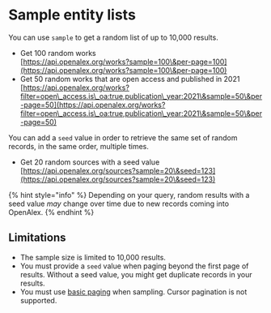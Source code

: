 # Sample entity lists

You can use `sample` to get a random list of up to 10,000 results.

* Get 100 random works\
  [https://api.openalex.org/works?sample=100\&per-page=100](https://api.openalex.org/works?sample=100\&per-page=100)
* Get 50 random works that are open access and published in 2021\
  [https://api.openalex.org/works?filter=open\_access.is\_oa:true,publication\_year:2021\&sample=50\&per-page=50](https://api.openalex.org/works?filter=open\_access.is\_oa:true,publication\_year:2021\&sample=50\&per-page=50)

You can add a `seed` value in order to retrieve the same set of random records, in the same order, multiple times.

* Get 20 random sources with a seed value\
  [https://api.openalex.org/sources?sample=20\&seed=123](https://api.openalex.org/sources?sample=20\&seed=123)

{% hint style="info" %}
Depending on your query, random results with a seed value _may_ change over time due to new records coming into OpenAlex.
{% endhint %}

## Limitations

* The sample size is limited to 10,000 results.
* You must provide a `seed` value when paging beyond the first page of results. Without a seed value, you might get duplicate records in your results.
* You must use [basic paging](paging.md#basic-paging) when sampling. Cursor pagination is not supported.
